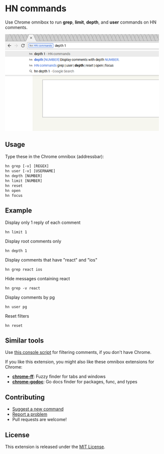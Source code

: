 # HN commands

Use Chrome omnibox to run **grep**, **limit**, **depth**, and **user** commands on HN comments.

![Screenshot](https://github.com/siadat/chrome-hn/raw/screenshots/chrome-hn-screenshot.png)

## Usage

Type these in the Chrome omnibox (addressbar):

    hn grep [-v] [REGEX]
    hn user [-v] [USERNAME]
    hn depth [NUMBER]
    hn limit [NUMBER]
    hn reset
    hn open
    hn focus

## Example

Display only 1 reply of each comment

    hn limit 1

Display root comments only

    hn depth 1

Display comments that have "react" and "ios"

    hn grep react ios

Hide messages containing react

    hn grep -v react

Display comments by pg

    hn user pg

Reset filters

    hn reset

## Similar tools

Use [this console script](https://news.ycombinator.com/item?id=10313519) for filtering comments, if you don't have Chrome.

If you like this extension, you might also like these omnibox extensions for Chrome:

* **[chrome-ff](https://github.com/siadat/chrome-ff)**: Fuzzy finder for tabs and windows
* **[chrome-godoc](https://github.com/siadat/chrome-godoc)**: Go docs finder for packages, func, and types

## Contributing

- [Suggest a new command](https://github.com/siadat/chrome-hn/issues/new)
- [Report a problem](https://github.com/siadat/chrome-hn/issues/new)
- Pull requests are welcome!

## License

This extension is released under the [MIT License](http://www.opensource.org/licenses/MIT).
